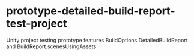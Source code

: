 # prototype-detailed-build-report-test-project
Unity project testing prototype features BuildOptions.DetailedBuildReport and BuildReport.scenesUsingAssets

